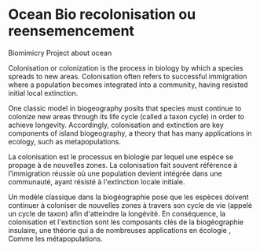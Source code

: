 # Ocean Bio recolonisation ou reensemencement

Biomimicry Project about ocean

Colonisation or colonization is the process in biology by which a species spreads to new areas. Colonisation often refers to successful immigration where a population becomes integrated into a community, having resisted initial local extinction.

One classic model in biogeography posits that species must continue to colonize new areas through its life cycle (called a taxon cycle) in order to achieve longevity. Accordingly, colonisation and extinction are key components of island biogeography, a theory that has many applications in ecology, such as metapopulations.

La colonisation est le processus en biologie par lequel une espèce se propage à de nouvelles zones. La colonisation fait souvent référence à l'immigration réussie où une population devient intégrée dans une communauté, ayant résisté à l'extinction locale initiale.

Un modèle classique dans la biogéographie pose que les espèces doivent continuer à coloniser de nouvelles zones à travers son cycle de vie (appelé un cycle de taxon) afin d'atteindre la longévité. En conséquence, la colonisation et l'extinction sont les composants clés de la biogéographie insulaire, une théorie qui a de nombreuses applications en écologie , Comme les métapopulations.
